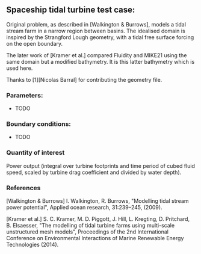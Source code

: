 ## Spaceship tidal turbine test case:

Original problem, as described in [Walkington & Burrows], models a tidal stream farm in a narrow
region between basins. The idealised domain is inspired by the Strangford Lough geometry, with a
tidal free surface forcing on the open boundary.

The later work of [Kramer et al.] compared Fluidity and MIKE21 using the same domain but a modified
bathymetry. It is this latter bathymetry which is used here.

Thanks to [1][Nicolas Barral] for contributing the geometry file.

### Parameters:
  * TODO

### Boundary conditions:
  * TODO

### Quantity of interest
Power output (integral over turbine footprints and time period of cubed fluid speed, scaled by
turbine drag coefficient and divided by water depth).

### References

[Walkington & Burrows] I. Walkington, R. Burrows, "Modelling tidal stream power potential", Applied
ocean research, 31:239–245, (2009).

[Kramer et al.] S. C. Kramer, M. D. Piggott, J. Hill, L. Kregting, D. Pritchard, B. Elsaesser,
"The modelling of tidal turbine farms using multi-scale unstructured mesh models", Proceedings of
the 2nd International Conference on Environmental Interactions of Marine Renewable Energy
Technologies (2014).

[1]: https://nicolasbarral.fr "Nicolas Barral"

